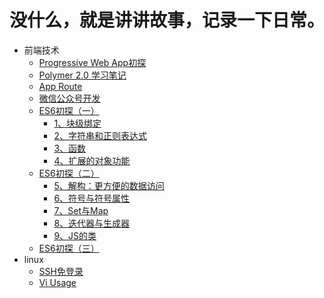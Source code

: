 # 没什么，就是讲讲故事，记录一下日常。
* 前端技术
    * [Progressive Web App初探](https://github.com/mrLeung/blogs/blob/master/%E5%89%8D%E7%AB%AF%E6%8A%80%E6%9C%AF/Progress%20Web%20App%20%E5%88%9D%E6%8E%A2.md)
    * [Polymer 2.0 学习笔记](https://github.com/mrLeung/blogs/blob/master/%E5%89%8D%E7%AB%AF%E6%8A%80%E6%9C%AF/Polymer2.0%20%E5%AD%A6%E4%B9%A0%E7%AC%94%E8%AE%B0.md)
    * [App Route](https://github.com/mrLeung/blogs/blob/master/%E5%89%8D%E7%AB%AF%E6%8A%80%E6%9C%AF/App%20Route.md)
    * [微信公众号开发](https://github.com/mrLeung/blogs/blob/master/%E5%89%8D%E7%AB%AF%E6%8A%80%E6%9C%AF/%E5%BE%AE%E4%BF%A1%E5%85%AC%E4%BC%97%E5%8F%B7%E5%BC%80%E5%8F%91.md)
    * [ES6初探（一）](https://github.com/mrLeung/blogs/blob/master/%E5%89%8D%E7%AB%AF%E6%8A%80%E6%9C%AF/ES6%E5%88%9D%E6%8E%A2%EF%BC%88%E4%B8%80%EF%BC%89.md)
      - [1、块级绑定](https://github.com/mrLeung/blogs/blob/master/%E5%89%8D%E7%AB%AF%E6%8A%80%E6%9C%AF/ES6%E5%88%9D%E6%8E%A2%EF%BC%88%E4%B8%80%EF%BC%89.md#1块级绑定)
      - [2、字符串和正则表达式](https://github.com/mrLeung/blogs/blob/master/%E5%89%8D%E7%AB%AF%E6%8A%80%E6%9C%AF/ES6%E5%88%9D%E6%8E%A2%EF%BC%88%E4%B8%80%EF%BC%89.md#2字符串和正则表达式)
      - [3、函数](https://github.com/mrLeung/blogs/blob/master/%E5%89%8D%E7%AB%AF%E6%8A%80%E6%9C%AF/ES6%E5%88%9D%E6%8E%A2%EF%BC%88%E4%B8%80%EF%BC%89.md#3函数)
      - [4、扩展的对象功能](https://github.com/mrLeung/blogs/blob/master/%E5%89%8D%E7%AB%AF%E6%8A%80%E6%9C%AF/ES6%E5%88%9D%E6%8E%A2%EF%BC%88%E4%B8%80%EF%BC%89.md#4扩展的对象功能)
    * [ES6初探（二）](https://github.com/mrLeung/blogs/blob/master/%E5%89%8D%E7%AB%AF%E6%8A%80%E6%9C%AF/ES6%E5%88%9D%E6%8E%A2%EF%BC%88%E4%BA%8C%EF%BC%89.md)
       - [5、解构：更方便的数据访问](https://github.com/mrLeung/blogs/blob/master/%E5%89%8D%E7%AB%AF%E6%8A%80%E6%9C%AF/ES6%E5%88%9D%E6%8E%A2%EF%BC%88%E4%BA%8C%EF%BC%89.md#5解构更方便的数据访问)
        - [6、符号与符号属性](https://github.com/mrLeung/blogs/blob/master/%E5%89%8D%E7%AB%AF%E6%8A%80%E6%9C%AF/ES6%E5%88%9D%E6%8E%A2%EF%BC%88%E4%BA%8C%EF%BC%89.md#6符号与符号属性)
       - [7、Set与Map](https://github.com/mrLeung/blogs/blob/master/%E5%89%8D%E7%AB%AF%E6%8A%80%E6%9C%AF/ES6%E5%88%9D%E6%8E%A2%EF%BC%88%E4%BA%8C%EF%BC%89.md#7set与map)
       - [8、迭代器与生成器](https://github.com/mrLeung/blogs/blob/master/%E5%89%8D%E7%AB%AF%E6%8A%80%E6%9C%AF/ES6%E5%88%9D%E6%8E%A2%EF%BC%88%E4%BA%8C%EF%BC%89.md#8迭代器与生成器)
       - [9、JS的类](https://github.com/mrLeung/blogs/blob/master/%E5%89%8D%E7%AB%AF%E6%8A%80%E6%9C%AF/ES6%E5%88%9D%E6%8E%A2%EF%BC%88%E4%BA%8C%EF%BC%89.md#9js的类)
    * [ES6初探（三）](https://github.com/mrLeung/blogs/blob/master/%E5%89%8D%E7%AB%AF%E6%8A%80%E6%9C%AF/ES6%E5%88%9D%E6%8E%A2%EF%BC%88%E4%B8%89%EF%BC%89.md)
* linux
    * [SSH免登录](https://github.com/mrLeung/blogs/blob/master/linux/SSH%E5%85%8D%E7%99%BB%E5%BD%95.md)
    * [Vi Usage](https://github.com/mrLeung/blogs/blob/master/linux/Vi%20Usage.md)
